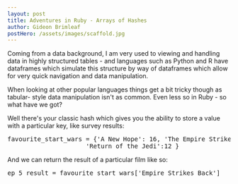 ```yaml
---
layout: post
title: Adventures in Ruby - Arrays of Hashes
author: Gideon Brimleaf
postHero: /assets/images/scaffold.jpg
---
```


Coming from a data background, I am very used to viewing and handling data in 
highly structured tables - and languages such as Python and R have dataframes
which simulate this structure by way of dataframes which allow for very quick
navigation and data manipulation.  

When looking at other popular languages things get a bit tricky though as tabular-
style data manipulation isn't as common. Even less so in Ruby - so what have we
got?

Well there's your classic hash which gives you the ability to store a value
with a particular key, like survey results:

<pre class="p-2 bg-primary text-light">
favourite_start_wars = {'A New Hope': 16, 'The Empire Strikes Back': 18,
                     'Return of the Jedi':12 }
</pre>

And we can return the result of a particular film like so:

<pre class="p-2 bg-primary text-light">
ep_5_result = favourite_start_wars['Empire Strikes Back']
</pre>